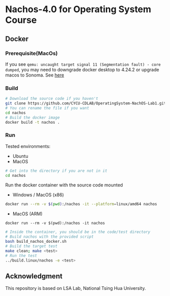 # Nachos-4.0 for Operating System Course

## Docker

### Prerequisite(MacOs)

If you see `qemu: uncaught target signal 11 (Segmentation fault) - core dumped`, you may need to downgrade docker desktop to 4.24.2 or upgrade macos to Sonoma. See [here](https://github.com/docker/for-mac/issues/7172)

### Build

```bash
# Download the source code if you haven't
git clone https://github.com/CYCU-CDLAB/OperatingSystem-NachOS-Lab1.git nachos
# You can rename the file if you want
cd nachos
# Build the docker image
docker build -t nachos .
```

### Run

Tested environments:

- Ubuntu
- MacOS

```bash
# Get into the directory if you are not in it
cd nachos
```

Run the docker container with the source code mounted

- Windows / MacOS (x86)
```bash
docker run --rm -v $(pwd):/nachos -it --platform=linux/amd64 nachos
```
- MacOS (ARM)

```docker run --rm -v $(pwd):/nachos -it nachos```

```bash
# Inside the container, you should be in the code/test directory
# Build nachos with the provided script
bash build_nachos_docker.sh
# Build the target test
make clean; make <test>
# Run the test
../build.linux/nachos -e <test>
```

## Acknowledgment


This repository is based on LSA Lab, National Tsing Hua University.
